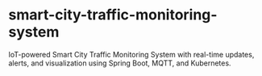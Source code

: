 # smart-city-traffic-monitoring-system
IoT-powered Smart City Traffic Monitoring System with real-time updates, alerts, and visualization using Spring Boot, MQTT, and Kubernetes.

